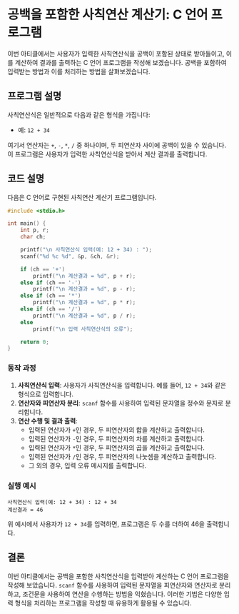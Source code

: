 # 공백을 포함한 사칙연산 계산기: C 언어 프로그램

이번 아티클에서는 사용자가 입력한 사칙연산식을 공백이 포함된 상태로 받아들이고, 이를 계산하여 결과를 출력하는 C 언어 프로그램을 작성해 보겠습니다. 공백을 포함하여 입력받는 방법과 이를 처리하는 방법을 살펴보겠습니다.

## 프로그램 설명

사칙연산식은 일반적으로 다음과 같은 형식을 가집니다:
- 예: `12 + 34`

여기서 연산자는 `+`, `-`, `*`, `/` 중 하나이며, 두 피연산자 사이에 공백이 있을 수 있습니다. 이 프로그램은 사용자가 입력한 사칙연산식을 받아서 계산 결과를 출력합니다.

## 코드 설명

다음은 C 언어로 구현된 사칙연산 계산기 프로그램입니다.

```c
#include <stdio.h>

int main() {
    int p, r;
    char ch;

    printf("\n 사칙연산식 입력(예: 12 + 34) : ");
    scanf("%d %c %d", &p, &ch, &r);

    if (ch == '+') 
        printf("\n 계산결과 = %d", p + r);
    else if (ch == '-') 
        printf("\n 계산결과 = %d", p - r);
    else if (ch == '*') 
        printf("\n 계산결과 = %d", p * r);
    else if (ch == '/') 
        printf("\n 계산결과 = %d", p / r);
    else 
        printf("\n 입력 사칙연산식의 오류");

    return 0;
}
```

### 동작 과정

1. **사칙연산식 입력**: 사용자가 사칙연산식을 입력합니다. 예를 들어, `12 + 34`와 같은 형식으로 입력합니다. 
2. **연산자와 피연산자 분리**: `scanf` 함수를 사용하여 입력된 문자열을 정수와 문자로 분리합니다.
3. **연산 수행 및 결과 출력**:
   - 입력된 연산자가 `+`인 경우, 두 피연산자의 합을 계산하고 출력합니다.
   - 입력된 연산자가 `-`인 경우, 두 피연산자의 차를 계산하고 출력합니다.
   - 입력된 연산자가 `*`인 경우, 두 피연산자의 곱을 계산하고 출력합니다.
   - 입력된 연산자가 `/`인 경우, 두 피연산자의 나눗셈을 계산하고 출력합니다.
   - 그 외의 경우, 입력 오류 메시지를 출력합니다.

### 실행 예시

```
사칙연산식 입력(예: 12 + 34) : 12 + 34
계산결과 = 46
```

위 예시에서 사용자가 `12 + 34`를 입력하면, 프로그램은 두 수를 더하여 46을 출력합니다.

## 결론

이번 아티클에서는 공백을 포함한 사칙연산식을 입력받아 계산하는 C 언어 프로그램을 작성해 보았습니다. `scanf` 함수를 사용하여 입력된 문자열을 피연산자와 연산자로 분리하고, 조건문을 사용하여 연산을 수행하는 방법을 익혔습니다. 이러한 기법은 다양한 입력 형식을 처리하는 프로그램을 작성할 때 유용하게 활용될 수 있습니다.
